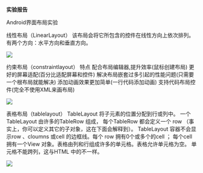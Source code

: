 **实验报告**	

Android界面布局实验

线性布局（LinearLayout）
	该布局会将它所包含的控件在线性方向上依次排列。
	有两个方向：水平方向和垂直方向。

![](http://m.qpic.cn/psc?/V13Hk9Np1AfI6x/ruAMsa53pVQWN7FLK88i5goJG7oxi*NA9OADezKHsFWd0rpKyXDSvhXuUgSD9HdqP9CsEsL6wCMyrGBjzpaKywhwgV1eS.yOShpjy5ykLnE!/mnull&bo=1gJeAdYCXgEDCSw!&rf=photolist&t=5)

约束布局（constraintlayout）
        特点
   	配合布局编辑器,提升效率(鼠标创建布局)
    	更好的屏幕适配(百分比适配屏幕和控件)
    	解决布局嵌套过多引起的性能问题(只需要一个根布局就能解决)
    	添加动画效果更加简单(一行代码添加动画)
    	支持代码布局控件(完全不使用XML来画布局)

![](http://m.qpic.cn/psc?/V13Hk9Np1AfI6x/ruAMsa53pVQWN7FLK88i5vVsZ0HFWYML5ULmdKNnC9o1Tr6c6dhgysI5xeyQC7AL.DOnRZmqsyI09GZi4DEV*MD4qEuQcbfm3qn8Sxorrp0!/mnull&bo=FwHyARcB8gEDCSw!&rf=photolist&t=5)

表格布局（tablelayout）
	TableLayout 将子元素的位置分配到行或列中。
	一个TableLayout 由许多的TableRow 组成，
	每个TableRow 都会定义一个 row （事实上，你可以定义其它的子对象，这在下面会解释到）。
	TableLayout 容器不会显示row 、cloumns 或cell 的边框线。每个 row 拥有0个或多个的cell ；
	每个cell 拥有一个View 对象。表格由列和行组成许多的单元格。表格允许单元格为空。
	单元格不能跨列，这与HTML 中的不一样。

![](http://m.qpic.cn/psc?/V13Hk9Np1AfI6x/ruAMsa53pVQWN7FLK88i5h.ktHAZ4HWovp*Aj0aZKCe3b40zkO6o03fsSw99daZLeu6Wg91wDlDU*SBNMmOXeYoA3Hx.jrvnXz75GDfLqoI!/mnull&bo=ZwFPAgAAAAADBwk!&rf=photolist&t=5)